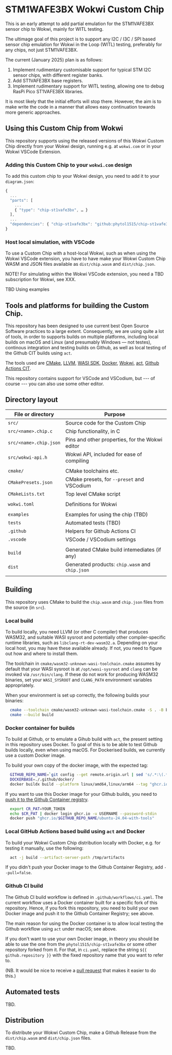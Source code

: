 # STM1WAFE3BX Wokwi Custom Chip

This is an early attempt to add partial emulation for the STM1VAFE3BX
sensor chip to Wokwi, mainly for WITL testing.

The ultimage goal of this project is to support any I2C / I3C / SPI
based sensor chip emulation for Wokwi in the Loop (WITL) testing,
preferably for any chips, not just STM1VAFE3BX.

The current (January 2025) plan is as follows:

1. Implement rudimentary customisable support for typical STM
   I2C sensor chips, with different register banks.
2. Add ST1VAFE3BX base registers.
3. Implement rudimentary support for WITL testing, allowing
   one to debug RasPi Pico ST1VAFE3BX libraries.

It is most likely that the initial efforts will stop there.
However, the aim is to make write the code in a manner that
allows easy continuation towards more generic approaches.

## Using this Custom Chip from Wokwi

This repository supports using the released versions of this
Wokwi Custom Chip directly from your Wokwi design, running
e.g. at `wokwi.com` or in your Wokwi VSCode Extension.

### Adding this Custom Chip to your `wokwi.com` design

To add this custom chip to your Wokwi design, you need to add
it to your `diagram.json`:
```js
{
  ...
  "parts": [
    ...
    { "type": "chip-st1vafe3bx", … }
  ],
  ...
  "dependencies": { "chip-st1vafe3bx": "github:phytol1515/chip-st1vafe3bx" }
}
```

### Host local simulation, with VSCode

To use a Custom Chip with a host-local Wokwi, such as when using
the Wokwi VSCode extension, you have to have make your Wokwi
Custom Chip WASM and JSON files
available as `dist/chip.wasm` and `dist/chip.json`.

NOTE! For simulating within the Wokwi VSCode extension, you need
a TBD subscription for Wokwi, see XXX.

TBD Using examples



## Tools and platforms for building the Custom Chip.

This repository has been designed to use current best Open Source Software
practices to a large extent.  Consequently, we are using quite a lot of
tools, in order to supports builds on multiple platforms, including
local builds on macOS and Linux (and presumably Windows — not testes),
continous integration and testing builds on Github, as well as
local testing of the Github CIT builds using `act`.

The tools used are
[CMake](cmake.org),
[LLVM](llvm.org),
[WASI SDK](https://github.com/WebAssembly/wasi-sdk),
[Docker](docker.com),
[Wokwi](wokwi.com),
[act](https://github.com/nektos/act),
[Github Actions CIT](https://docs.github.com/en/actions).

This repository contains support for VSCode and VSCodium,
but --- of course --- you can also use some other editor.

## Directory layout

| File or directory      | Purpose                                         |
| ---------------------- | ----------------------------------------------- |
| `src/`                 | Source code for the Custom Chip                 |
| `src/<name>.chip.c`    | Chip functionality, in C                        |
| `src/<name>.chip.json` | Pins and other properties, for the Wokwi editor |
| `src/wokwi-api.h`      | Wokwi API, included for ease of compiling       |
|                        |                                                 |
| `cmake/`               | CMake toolchains etc.                           |
| `CMakePresets.json`    | CMake presets, for `--preset` and VSCodium      |
| `CMakeLists.txt`       | Top level CMake script                          |
|                        |                                                 |
| `wokwi.toml`           | Definitions for Wokwi                           |
|                        |                                                 |
| `examples`             | Examples for using the chip (TBD)               |
| `tests`                |  Automated tests (TBD)                          |
| `.github`              | Helpers for Github Actions CI                   |
| `.vscode`              | VSCode / VSCodium settings                      |
|                        |                                                 |
| `build`                | Generated CMake build intemediates (if any)     |
| `dist`                 | Generated products: `chip.wasm` and `chip.json` |
|                        |                                                 |

## Building

This repository uses CMake to build the `chip.wasm` and `chip.json` files
from the source (in `src`).

### Local build

To build locally, you need LLVM (or other C compiler) that produces
WASM32, and suitable WASI sysroot and potentially other compiler-specific
runtime libraries, such as `libclang-rt-dev-wasm32.a`. Depending on your local host,
you may have these available already. If not, you need to figure out how and where to
install them.

The toolchain in `cmake/wasm32-unknown-wasi-toolchain.cmake` assumes by
default that your WASI sysroot is at `/opt/wasi-sysroot` and `clang`
can be invoked via `/usr/bin/clang`.  If these do not work for producing
WASM32 binaries, set your `WASI_SYSROOT` and `CLANG_PATH` environment
variables appropriately.

When your environment is set up correctly, the following builds your binaries:
```bash
  cmake --toolchain cmake/wasm32-unknown-wasi-toolchain.cmake -S . -B build
  cmake --build build
```

### Docker container for builds

To build at Github, or to emulate a Gihub build with `act`, the present
setting in this repository uses Docker. To goal of this is to be able
to test Github builds locally, even when using macOS.  For Dockerised
builds, we currently use a custom Docker image.

To build your own copy of the docker image, with the expected tag:
```bash
  GITHUB_REPO_NAME=`git config --get remote.origin.url | sed 's/.*:\(.*\)\.git$/\1/'`
  DOCKERBASE=./.github/docker/
  docker buildx build --platform linux/amd64,linux/arm64 --tag "ghcr.io/$GITHUB_REPO_NAME/ubuntu-24.04-with-tools:latest" "$DOCKERBASE"
```

If you want to use this Docker image for your Github builds, you need to
[push it to the Github Container registry](https://docs.github.com/en/packages/working-with-a-github-packages-registry/working-with-the-container-registry).

```bash
  export CR_PAT=YOUR_TOKEN
  echo $CR_PAT | docker login ghcr.io -u USERNAME --password-stdin
  docker push "ghcr.io/$GITHUB_REPO_NAME/ubuntu-24.04-with-tools"
```

### Local GitHub Actions based build using `act` and Docker

To build your Wokwi Custom Chip distribution locally with Docker, e.g. for testing
it manually, use the following:
```bash
  act -j build --artifact-server-path /tmp/artifacts
```

If you didn't push your Docker image to the Github Container Registry, add `--pull=false`.

### Github CI build

The Github CI build workflow is defined in `.github/workflows/ci.yaml`.  The current
workflow uses a Docker container built for a specific fork of this repository.
Hence, if you fork this repository, you need to build your own Docker image and
push it to the Github Container Registry; see above.

The main reason for using the Docker container is to allow local testing the Github
workflow using `act` under macOS; see above.

If you don't want to use your own Docker image, in theory you should be able to use
the one from the `phytol1515/chip-st1vafe3bx` or some other repository forked from it.
For that, in `ci.yaml`, replace the string `${{ github.repository }}` with the fixed
repository name that you want to refer to.

(NB. It would be nice to receive a [pull request](https://docs.github.com/en/pull-requests)
that makes it easier to do this.)

## Automated tests

TBD.

## Distribution

To distribute your Wokwi Custom Chip, make a Github Release from the
`dist/chip.wasm` and `dist/chip.json` files.

TBD.
